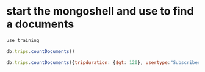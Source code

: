 
# start the mongoshell and use to find a documents

```javascript
use training
```

```javascript
db.trips.countDocuments()
```

```javascript
db.trips.countDocuments({tripduration: {$gt: 120}, usertype:"Subscriber" })
```
